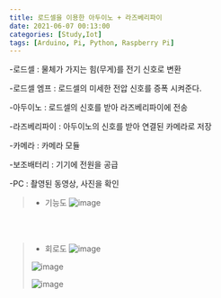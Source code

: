 ```yaml
---
title: 로드셀을 이용한 아두이노 + 라즈베리파이
date: 2021-06-07 00:13:00
categories: [Study,Iot]
tags: [Arduino, Pi, Python, Raspberry Pi]
---
```


<!-- post.02 -->

-로드셀 : 물체가 가지는 힘(무게)를 전기 신호로 변환

-로드셀 엠프 : 로드셀의 미세한 전압 신호를 증폭 시켜준다.

-아두이노 : 로드셀의 신호를 받아 라즈베리파이에 전송

-라즈베리파이 : 아두이노의 신호를 받아 연결된 카메라로 저장

-카메라 : 카메라 모듈

-보조배터리 : 기기에 전원을 공급

-PC : 촬영된 동영상, 사진을 확인

> * 기능도
>![image](https://user-images.githubusercontent.com/85295433/121037063-1e539180-c7ea-11eb-9b3f-bb1a517cecc2.png)

<br><br/>

> * 회로도
>![image](https://user-images.githubusercontent.com/85295433/121037084-227faf00-c7ea-11eb-8861-f4f11f9aaf07.png)
>
>![image](https://user-images.githubusercontent.com/85295433/121037420-67a3e100-c7ea-11eb-9384-98ce8ef770bb.png)
>
>![image](https://user-images.githubusercontent.com/85295433/121037467-6f638580-c7ea-11eb-8071-94a966d5c8d9.png)
